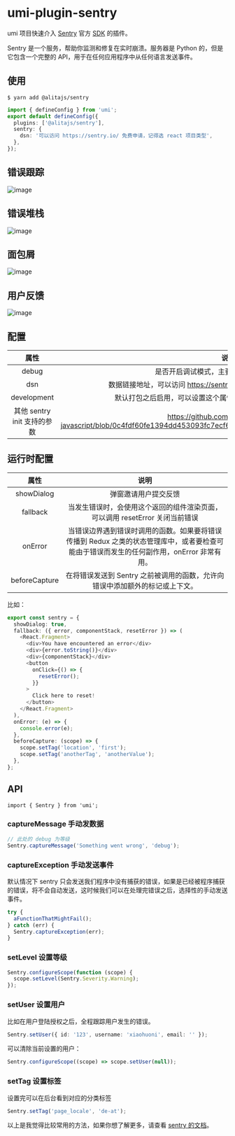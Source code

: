 # umi-plugin-sentry

umi 项目快速介入 [Sentry](https://github.com/getsentry/sentry) 官方 [SDK](https://github.com/getsentry/sentry-javascript) 的插件。

Sentry 是一个服务，帮助你监测和修复在实时崩溃。服务器是 Python 的，但是它包含一个完整的 API，用于在任何应用程序中从任何语言发送事件。

## 使用

```base
$ yarn add @alitajs/sentry
```

```ts
import { defineConfig } from 'umi';
export default defineConfig({
  plugins: ['@alitajs/sentry'],
  sentry: {
    dsn: '可以访问 https://sentry.io/ 免费申请，记得选 react 项目类型',
  },
});
```

## 错误跟踪

![image](https://user-images.githubusercontent.com/11746742/118098421-78894e80-b406-11eb-92b2-c05a6788dce6.png)

## 错误堆栈

![image](https://user-images.githubusercontent.com/11746742/118098813-f6e5f080-b406-11eb-9257-cea293b92685.png)

## 面包屑

![image](https://user-images.githubusercontent.com/11746742/118099128-65c34980-b407-11eb-9f42-3e238bb820c1.png)

## 用户反馈

![image](https://user-images.githubusercontent.com/11746742/118099037-47f5e480-b407-11eb-86b2-f5b791d298fa.png)

## 配置

|            属性             |                                                              说明                                                              |
| :-------------------------: | :----------------------------------------------------------------------------------------------------------------------------: |
|            debug            |                                           是否开启调试模式，主要是发送之前会打印数据                                           |
|             dsn             |                           数据链接地址，可以访问 https://sentry.io/ 免费申请，记得选 react 项目类型                            |
|         development          |                               默认打包之后启用，可以设置这个属性，来在开发环境演示 sentry 功能。                               |
| 其他 sentry init 支持的参数 | https://github.com/getsentry/sentry-javascript/blob/0c4fdf60fe1394dd453093fc7ecf6d95ccee070f/packages/types/src/options.ts#L10 |

## 运行时配置

|     属性      |                                                                   说明                                                                    |
| :-----------: | :---------------------------------------------------------------------------------------------------------------------------------------: |
|  showDialog   |                                                           弹窗邀请用户提交反馈                                                            |
|   fallback    |                               当发生错误时，会使用这个返回的组件渲染页面，可以调用 resetError 关闭当前错误                                |
|    onError    | 当错误边界遇到错误时调用的函数。如果要将错误传播到 Redux 之类的状态管理库中，或者要检查可能由于错误而发生的任何副作用，onError 非常有用。 |
| beforeCapture |                               在将错误发送到 Sentry 之前被调用的函数，允许向错误中添加额外的标记或上下文。                                |

比如：

```ts
export const sentry = {
  showDialog: true,
  fallback: ({ error, componentStack, resetError }) => (
    <React.Fragment>
      <div>You have encountered an error</div>
      <div>{error.toString()}</div>
      <div>{componentStack}</div>
      <button
        onClick={() => {
          resetError();
        }}
      >
        Click here to reset!
      </button>
    </React.Fragment>
  ),
  onError: (e) => {
    console.error(e);
  },
  beforeCapture: (scope) => {
    scope.setTag('location', 'first');
    scope.setTag('anotherTag', 'anotherValue');
  },
};
```

## API

`import { Sentry } from 'umi';`

### captureMessage 手动发数据

```ts
// 此处的 debug 为等级
Sentry.captureMessage('Something went wrong', 'debug');
```

### captureException 手动发送事件

默认情况下 sentry 只会发送我们程序中没有捕获的错误，如果是已经被程序捕获的错误，将不会自动发送，这时候我们可以在处理完错误之后，选择性的手动发送事件。

```ts
try {
  aFunctionThatMightFail();
} catch (err) {
  Sentry.captureException(err);
}
```

### setLevel 设置等级

```ts
Sentry.configureScope(function (scope) {
  scope.setLevel(Sentry.Severity.Warning);
});
```

### setUser 设置用户

比如在用户登陆授权之后，全程跟踪用户发生的错误。

```ts
Sentry.setUser({ id: '123', username: 'xiaohuoni', email: '' });
```

可以清除当前设置的用户：

```ts
Sentry.configureScope((scope) => scope.setUser(null));
```

### setTag 设置标签

设置完可以在后台看到对应的分类标签

```ts
Sentry.setTag('page_locale', 'de-at');
```

以上是我觉得比较常用的方法，如果你想了解更多，请查看 [sentry 的文档](https://docs.sentry.io/platforms/javascript/guides/react/#monitor-performance)。
